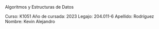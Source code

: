 
Algoritmos y Estructuras de Datos

Curso: K1051
Año de cursada: 2023
Legajo: 204.011-6
Apellido: Rodríguez
Nombre: Kevin Alejandro
